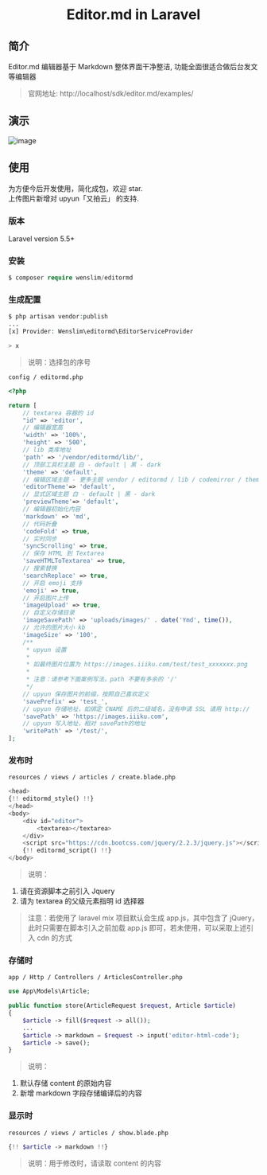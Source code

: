 <h1 align="center">Editor.md in Laravel</h1>

## 简介
Editor.md 编辑器基于 Markdown
整体界面干净整洁, 功能全面很适合做后台发文等编辑器
> 官网地址: http://localhost/sdk/editor.md/examples/
## 演示
![image](https://images.iiiku.com/iiiku/articles/content/20181122TdEpVWEOsi.png)
## 使用
为方便今后开发使用，简化成包，欢迎 star.  
上传图片新增对 upyun「又拍云」 的支持.

### 版本
Laravel version 5.5+
### 安装
```php
$ composer require wenslim/editormd
```
### 生成配置
```php
$ php artisan vendor:publish
...
[x] Provider: Wenslim\editormd\EditorServiceProvider

> x
```
> 说明：选择包的序号

<code>config / editormd.php</code>
```php
<?php

return [
    // textarea 容器的 id
    "id" => 'editor',
    // 编辑器宽高
    'width' => '100%',
    'height' => '500',
    // lib 类库地址
    'path' => '/vendor/editormd/lib/',
    // 顶部工具栏主题 白 - default | 黑 - dark
    'theme' => 'default',
    // 编辑区域主题 - 更多主题 vendor / editormd / lib / codemirror / theme 的 css 名称
    'editorTheme'=> 'default',
    // 显式区域主题 白 - default | 黑 - dark
    'previewTheme'=> 'default',
    // 编辑器初始化内容
    'markdown' => 'md',
    // 代码折叠
    'codeFold' => true,
    // 实时同步
    'syncScrolling' => true,
    // 保存 HTML 到 Textarea
    'saveHTMLToTextarea' => true,
    // 搜索替换
    'searchReplace' => true,
    // 开启 emoji 支持
    'emoji' => true,
    // 开启图片上传
    'imageUpload' => true,
    // 自定义存储目录
    'imageSavePath' => 'uploads/images/' . date('Ymd', time()),
    // 允许的图片大小 kb
    'imageSize' => '100',
    /**
     * upyun 设置
     * 
     * 如最终图片位置为 https://images.iiiku.com/test/test_xxxxxxx.png
     * 
     * 注意：请参考下面案例写法，path 不要有多余的 '/'
     */
    // upyun 保存图片的前缀，按照自己喜欢定义
    'savePrefix' => 'test_',
    // upyun 存储地址，如绑定 CNAME 后的二级域名，没有申请 SSL 请用 http://
    'savePath' => 'https://images.iiiku.com',
    // upyun 写入地址，相对 savePath的地址
    'writePath' => '/test/',
];
```
### 发布时
<code>resources / views / articles / create.blade.php</code>
```php
<head>
{!! editormd_style() !!}
</head>
<body>
    <div id="editor">
        <textarea></textarea>
    </div>
    <script src="https://cdn.bootcss.com/jquery/2.2.3/jquery.js"></script>
    {!! editormd_script() !!}
</body>
``` 
> 说明：
1. 请在资源脚本之前引入 Jquery
2. 请为 textarea 的父级元素指明 id 选择器

> 注意：若使用了 laravel mix 项目默认会生成 app.js，其中包含了 jQuery，此时只需要在脚本引入之前加载 app.js 即可，若未使用，可以采取上述引入 cdn 的方式

### 存储时
<code>app / Http / Controllers / ArticlesController.php</code>
```php
use App\Models\Article;

public function store(ArticleRequest $request, Article $article)
{
    $article -> fill($request -> all());
    ...
    $article -> markdown = $request -> input('editor-html-code');
    $article -> save();
}
```
> 说明：
1. 默认存储 content 的原始内容
2. 新增 markdown 字段存储编译后的内容

### 显示时
<code>resources / views / articles / show.blade.php</code>
```php
{!! $article -> markdown !!}
```
> 说明：用于修改时，请读取 content 的内容